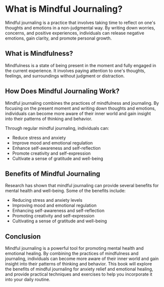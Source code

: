 What is Mindful Journaling?
====================================================

Mindful journaling is a practice that involves taking time to reflect on one's thoughts and emotions in a non-judgmental way. By writing down worries, concerns, and positive experiences, individuals can release negative emotions, gain clarity, and promote personal growth.

What is Mindfulness?
--------------------

Mindfulness is a state of being present in the moment and fully engaged in the current experience. It involves paying attention to one's thoughts, feelings, and surroundings without judgment or distraction.

How Does Mindful Journaling Work?
---------------------------------

Mindful journaling combines the practices of mindfulness and journaling. By focusing on the present moment and writing down thoughts and emotions, individuals can become more aware of their inner world and gain insight into their patterns of thinking and behavior.

Through regular mindful journaling, individuals can:

* Reduce stress and anxiety
* Improve mood and emotional regulation
* Enhance self-awareness and self-reflection
* Promote creativity and self-expression
* Cultivate a sense of gratitude and well-being

Benefits of Mindful Journaling
------------------------------

Research has shown that mindful journaling can provide several benefits for mental health and well-being. Some of the benefits include:

* Reducing stress and anxiety levels
* Improving mood and emotional regulation
* Enhancing self-awareness and self-reflection
* Promoting creativity and self-expression
* Cultivating a sense of gratitude and well-being

Conclusion
----------

Mindful journaling is a powerful tool for promoting mental health and emotional healing. By combining the practices of mindfulness and journaling, individuals can become more aware of their inner world and gain insight into their patterns of thinking and behavior. This book will explore the benefits of mindful journaling for anxiety relief and emotional healing, and provide practical techniques and exercises to help you incorporate it into your daily routine.


